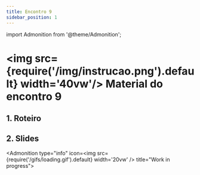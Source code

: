 ```yaml
---
title: Encontro 9
sidebar_position: 1
---
```

import Admonition from '@theme/Admonition';

# <img src={require('/img/instrucao.png').default} width='40vw'/> Material do encontro 9

## 1. Roteiro 

## 2. Slides 

<Admonition 
    type="info" 
    icon=<img src={require('/gifs/loading.gif').default} width='20vw' />
    title="Work in progress">

</Admonition>
